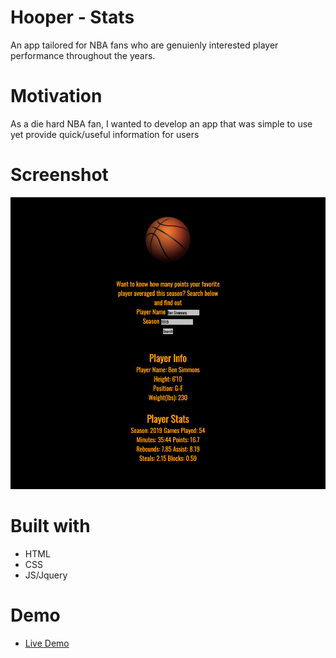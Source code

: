 # Hooper - Stats

An app tailored for NBA fans who are genuienly interested player performance throughout the years.

# Motivation

As a die hard NBA fan, I wanted to develop an app that was simple to use yet provide quick/useful information for users

# Screenshot

![sample](demo-pic.png)



# Built with

* HTML
* CSS
* JS/Jquery


# Demo

- [Live Demo](https://kurisuhehe.github.io/nba-app/)
